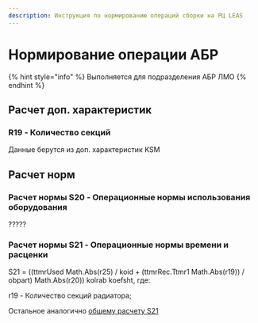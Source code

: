 ```yaml
---
description: Инструкция по нормированию операций сборки на РЦ LEAS
---
```


# Нормирование операции АБР

{% hint style="info" %}
Выполняется для подразделения АБР ЛМО
{% endhint %}

## Расчет доп. характеристик

### R19 - Количество секций

Данные берутся из доп. характеристик KSM

## Расчет норм

### Расчет нормы S20 - Операционные нормы использования оборудования

?????

### Расчет нормы S21 - Операционные нормы времени и расценки

S21 = ((ttmrUsed  Math.Abs(r25) / koid + (ttmrRec.Ttmr1  Math.Abs(r19)) / obpart)  Math.Abs(r20))  kolrab  koefsht, где:

r19 - Количество секций радиатора;

Остальное аналогично [общему расчету S21](raschet-norm-s21.md)

